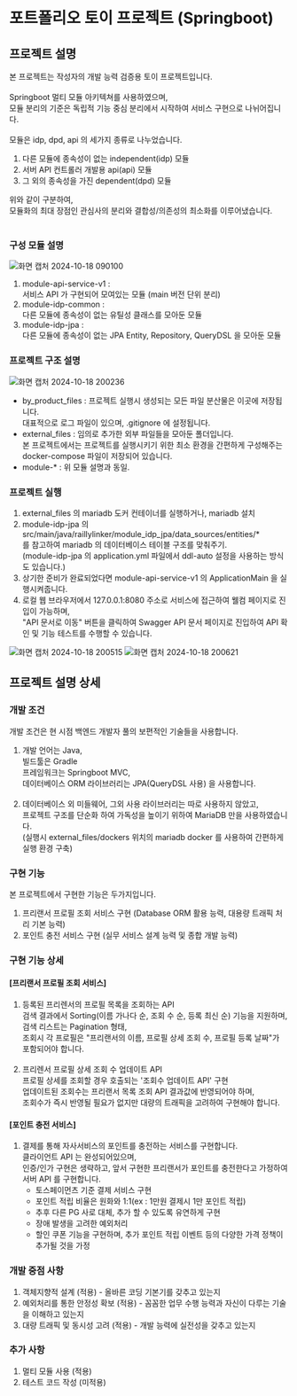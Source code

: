 # 포트폴리오 토이 프로젝트 (Springboot)

## 프로젝트 설명

본 프로젝트는 작성자의 개발 능력 검증용 토이 프로젝트입니다.<br>
<br>
Springboot 멀티 모듈 아키텍쳐를 사용하였으며,<br>
모듈 분리의 기준은 독립적 기능 중심 분리에서 시작하여 서비스 구현으로 나뉘어집니다.<br>
<br>
모듈은 idp, dpd, api 의 세가지 종류로 나누었습니다.<br>

1. 다른 모듈에 종속성이 없는 independent(idp) 모듈
2. 서버 API 컨트롤러 개발용 api(api) 모듈
3. 그 외의 종속성을 가진 dependent(dpd) 모듈

위와 같이 구분하여,<br>
모듈화의 최대 장점인 관심사의 분리와 결합성/의존성의 최소화를 이루어냈습니다.<br>
<br>

### 구성 모듈 설명

![화면 캡처 2024-10-18 090100](https://github.com/user-attachments/assets/6535f464-7bf7-4503-ae24-f880717c85ff)

1. module-api-service-v1 :<br>
   서비스 API 가 구현되어 모여있는 모듈 (main 버전 단위 분리)
2. module-idp-common :<br>
   다른 모듈에 종속성이 없는 유틸성 클래스를 모아둔 모듈
3. module-idp-jpa :<br>
   다른 모듈에 종속성이 없는 JPA Entity, Repository, QueryDSL 을 모아둔 모듈

### 프로젝트 구조 설명
![화면 캡처 2024-10-18 200236](https://github.com/user-attachments/assets/45d1fe13-44e7-45bb-b876-979a12c6d40c)

- by_product_files : 프로젝트 실행시 생성되는 모든 파일 분산물은 이곳에 저장됩니다.<br>
대표적으로 로그 파일이 있으며, .gitignore 에 설정됩니다.
- external_files : 임의로 추가한 외부 파일들을 모아둔 폴더입니다.<br>
본 프로젝트에서는 프로젝트를 실행시키기 위한 최소 환경을 간편하게 구성해주는 docker-compose 파일이 저장되어 있습니다.<br>
- module-* : 위 모듈 설명과 동일.

### 프로젝트 실행
1. external_files 의 mariadb 도커 컨테이너를 실행하거나, mariadb 설치
2. module-idp-jpa 의 src/main/java/raillylinker/module_idp_jpa/data_sources/entities/*<br>
를 참고하여 mariadb 의 데이터베이스 테이블 구조를 맞춰주기.<br>
   (module-idp-jpa 의 application.yml 파일에서 ddl-auto 설정을 사용하는 방식도 있습니다.)
3. 상기한 준비가 완료되었다면 module-api-service-v1 의 ApplicationMain 을 실행시켜줍니다.
4. 로컬 웹 브라우저에서 127.0.0.1:8080 주소로 서비스에 접근하여 웰컴 페이지로 진입이 가능하며,<br>
"API 문서로 이동" 버튼을 클릭하여 Swagger API 문서 페이지로 진입하여 API 확인 및 기능 테스트를 수행할 수 있습니다.

![화면 캡처 2024-10-18 200515](https://github.com/user-attachments/assets/e5e7c13b-d631-4550-9055-cc1d3c9c5317)
![화면 캡처 2024-10-18 200621](https://github.com/user-attachments/assets/9cdab8b4-b4a2-48b3-9b4f-d729c9147428)



## 프로젝트 설명 상세

### 개발 조건

개발 조건은 현 시점 백엔드 개발자 풀의 보편적인 기술들을 사용합니다.

1. 개발 언어는 Java, <br>
   빌드툴은 Gradle<br>
   프레임워크는 Springboot MVC, <br>
   데이터베이스 ORM 라이브러리는 JPA(QueryDSL 사용) 을 사용합니다.<br>
   <br>
2. 데이터베이스 외 미들웨어, 그외 사용 라이브러리는 따로 사용하지 않았고,<br>
   프로젝트 구조를 단순화 하여 가독성을 높이기 위하여 MariaDB 만을 사용하였습니다.<br>
   (실행시 external_files/dockers 위치의 mariadb docker 를 사용하여 간편하게 실행 환경 구축)

### 구현 기능

본 프로젝트에서 구현한 기능은 두가지입니다.<br>

1. 프리랜서 프로필 조회 서비스 구현 (Database ORM 활용 능력, 대용량 트래픽 처리 기본 능력)
2. 포인트 충전 서비스 구현 (실무 서비스 설계 능력 및 종합 개발 능력)

### 구현 기능 상세

#### [프리랜서 프로필 조회 서비스]

1. 등록된 프리렌서의 프로필 목록을 조회하는 API<br>
   검색 결과에서 Sorting(이름 가나다 순, 조회 수 순, 등록 최신 순) 기능을 지원하며,<br>
   검색 리스트는 Pagination 형태,<br>
   조회시 각 프로필은 "프리랜서의 이름, 프로필 상세 조회 수, 프로필 등록 날짜"가 포함되어야 합니다.<br>
   <br>
2. 프리렌서 프로필 상세 조회 수 업데이트 API<br>
   프로필 상세를 조회할 경우 호출되는 '조회수 업데이트 API' 구현<br>
   업데이트된 조회수는 프리랜서 목록 조회 API 결과값에 반영되어야 하며,<br>
   조회수가 즉시 반영될 필요가 없지만 대량의 트래픽을 고려하여 구현해야 합니다.

#### [포인트 충전 서비스]

1. 결제를 통해 자사서비스의 포인트를 충전하는 서비스를 구현합니다.<br>
   클라이언트 API 는 완성되어있으며, <br>
   인증/인가 구현은 생략하고, 앞서 구현한 프리랜서가 포인트를 충전한다고 가정하여 서버 API 를 구현합니다.
    - 토스페이먼츠 기준 결제 서비스 구현
    - 포인트 적립 비율은 원화와 1:1(ex : 1만원 결제시 1만 포인트 적립)<br>
    - 추후 다른 PG 사로 대체, 추가 할 수 있도록 유연하게 구현<br>
    - 장애 발생을 고려한 예외처리
    - 할인 쿠폰 기능을 구현하며,
      추가 포인트 적립 이벤트 등의 다양한 가격 정책이 추가될 것을 가정

### 개발 중점 사항

1. 객체지향적 설계 (적용) - 올바른 코딩 기본기를 갖추고 있는지
2. 예외처리를 통한 안정성 확보 (적용) - 꼼꼼한 업무 수행 능력과 자신이 다루는 기술을 이해하고 있는지
3. 대량 트래픽 및 동시성 고려 (적용) - 개발 능력에 실전성을 갖추고 있는지

### 추가 사항

1. 멀티 모듈 사용 (적용)
2. 테스트 코드 작성 (미적용)
